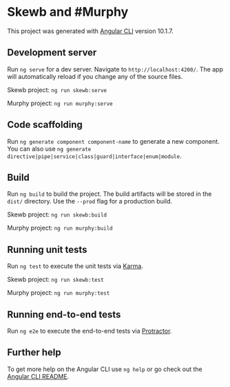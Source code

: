 # Skewb and #Murphy

This project was generated with [Angular CLI](https://github.com/angular/angular-cli) version 10.1.7.

## Development server

Run `ng serve` for a dev server. Navigate to `http://localhost:4200/`. The app will automatically reload if you change any of the source files.

Skewb project: 
`ng run skewb:serve`

Murphy project: 
`ng run murphy:serve`


## Code scaffolding

Run `ng generate component component-name` to generate a new component. You can also use `ng generate directive|pipe|service|class|guard|interface|enum|module`.

## Build

Run `ng build` to build the project. The build artifacts will be stored in the `dist/` directory. Use the `--prod` flag for a production build.

Skewb project: 
`ng run skewb:build`

Murphy project: 
`ng run murphy:build`


## Running unit tests

Run `ng test` to execute the unit tests via [Karma](https://karma-runner.github.io).

Skewb project: 
`ng run skewb:test`

Murphy project: 
`ng run murphy:test`

## Running end-to-end tests

Run `ng e2e` to execute the end-to-end tests via [Protractor](http://www.protractortest.org/).

## Further help

To get more help on the Angular CLI use `ng help` or go check out the [Angular CLI README](https://github.com/angular/angular-cli/blob/master/README.md).





